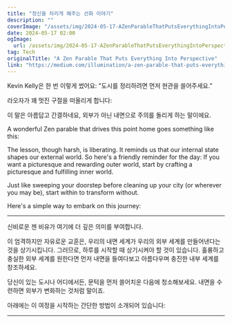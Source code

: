 ```yaml
---
title: "정신을 차리게 해주는 선화 이야기"
description: ""
coverImage: "/assets/img/2024-05-17-AZenParableThatPutsEverythingIntoPerspective_0.png"
date: 2024-05-17 02:00
ogImage: 
  url: /assets/img/2024-05-17-AZenParableThatPutsEverythingIntoPerspective_0.png
tag: Tech
originalTitle: "A Zen Parable That Puts Everything Into Perspective"
link: "https://medium.com/illumination/a-zen-parable-that-puts-everything-into-perspective-d26b6b539ff4"
---
```



Kevin Kelly은 한 번 이렇게 썼어요: "도시를 정리하려면 먼저 현관을 쓸어주세요.”

라오자가 꽤 멋진 구절을 떠올리게 합니다:

이 말은 아름답고 간결하네요, 외부가 아닌 내면으로 주의를 돌리게 하는 말이에요.

<div class="content-ad"></div>

A wonderful Zen parable that drives this point home goes something like this:

The lesson, though harsh, is liberating. It reminds us that our internal state shapes our external world. So here's a friendly reminder for the day: If you want a picturesque and rewarding outer world, start by crafting a picturesque and fulfilling inner world.

Just like sweeping your doorstep before cleaning up your city (or wherever you may be), start within to transform without. 

Here's a simple way to embark on this journey:

---
신비로운 젠 비유가 여기에 더 깊은 의미를 부여합니다.

이 엄격하지만 자유로운 교훈은, 우리의 내면 세계가 우리의 외부 세계를 만들어낸다는 것을 상기시킵니다. 그러므로, 하루를 시작할 때 상기시켜야 할 것이 있습니다. 훌륭하고 충실한 외부 세계를 원한다면 먼저 내면을 들여다보고 아름다우며 충진한 내부 세계를 창조하세요.

당신이 있는 도시나 어디에서든, 문턱을 먼저 쓸어치운 다음에 청소해보세요. 내면을 수련하면 외부가 변화하는 것처럼 말이죠.

아래에는 이 여정을 시작하는 간단한 방법이 소개되어 있습니다:

---